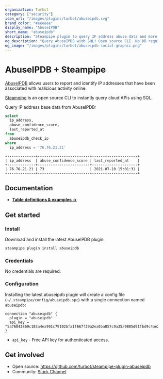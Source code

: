 ```yaml
---
organization: Turbot
category: ["security"]
icon_url: "/images/plugins/turbot/abuseipdb.svg"
brand_color: "#eeeeee"
display_name: "AbuseIPDB"
short_name: "abuseipdb"
description: "Steampipe plugin to query IP address abuse data and more from AbuseIPDB."
og_description: "Query AbuseIPDB with SQL! Open source CLI. No DB required."
og_image: "/images/plugins/turbot/abuseipdb-social-graphic.png"
---
```


# AbuseIPDB + Steampipe

[AbuseIPDB](https://abuseipdb.com) allows users to report and identify IP addresses that have been associated with malicious activity online.

[Steampipe](https://steampipe.io) is an open source CLI to instantly query cloud APIs using SQL.

Query IP address base data from AbuseIPDB:

```sql
select
  ip_address,
  abuse_confidence_score,
  last_reported_at
from
  abuseipdb_check_ip
where
  ip_address = '76.76.21.21'
```

```
+-------------+------------------------+---------------------+
| ip_address  | abuse_confidence_score | last_reported_at    |
+-------------+------------------------+---------------------+
| 76.76.21.21 | 73                     | 2021-07-10 15:01:31 |
+-------------+------------------------+---------------------+
```

## Documentation

- **[Table definitions & examples →](/plugins/turbot/abuseipdb/tables)**

## Get started

### Install

Download and install the latest AbuseIPDB plugin:

```bash
steampipe plugin install abuseipdb
```

### Credentials

No credentials are required.

### Configuration

Installing the latest abuseipdb plugin will create a config file (`~/.steampipe/config/abuseipdb.spc`) with a single connection named `abuseipdb`:

```hcl
connection "abuseipdb" {
  plugin = "abuseipdb"
  api_key = "5a76843869c183a4ea901c79102bfa1f667f39a2ea0ba857c9a35a9885d91fbd9c4ae24d6a10999f"
}
```

- `api_key` - Free API key for authenticated access.

## Get involved

- Open source: https://github.com/turbot/steampipe-plugin-abuseipdb
- Community: [Slack Channel](https://join.slack.com/t/steampipe/shared_invite/zt-oij778tv-lYyRTWOTMQYBVAbtPSWs3g)
